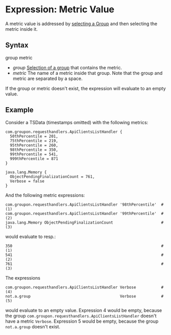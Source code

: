 Expression: Metric Value
====

A metric value is addressed by [selecting a Group](groupname.md) and then selecting the metric inside it.

Syntax
----

group metric

- *group*
  [Selection of a group](groupname.md) that contains the metric.
- *metric*
  The name of a metric inside that group.
Note that the group and metric are separated by a space.

If the group or metric doesn't exist, the expression will evaluate to an empty value.

Example
----

Consider a TSData (timestamps omitted) with the following metrics:

    com.groupon.requesthandlers.ApiClientsListHandler {
      50thPercentile = 201,
      75thPercentile = 219,
      95thPercentile = 260,
      98thPercentile = 350,
      99thPercentile = 541,
      999thPercentile = 871
    }

    java.lang.Memory {
      ObjectPendingFinalizationCount = 761,
      Verbose = false
    }

And the following metric expressions:

    com.groupon.requesthandlers.ApiClientsListHandler '98thPercentile'  # (1)
    com.groupon.requesthandlers.ApiClientsListHandler '99thPercentile'  # (2)
    java.lang.Memory ObjectPendingFinalizationCount                     # (3)

would evaluate to resp.:

    350                                                                 # (1)
    541                                                                 # (2)
    761                                                                 # (3)

The expressions

    com.groupon.requesthandlers.ApiClientsListHandler Verbose           # (4)
    not.a.group                                       Verbose           # (5)

would evaluate to an empty value.
Expression 4 would be empty, because the group ```com.groupon.requesthandlers.ApiClientsListHandler``` doesn't have a metric ```Verbose```.
Expression 5 would be empty, because the group ```not.a.group``` doesn't exist.
